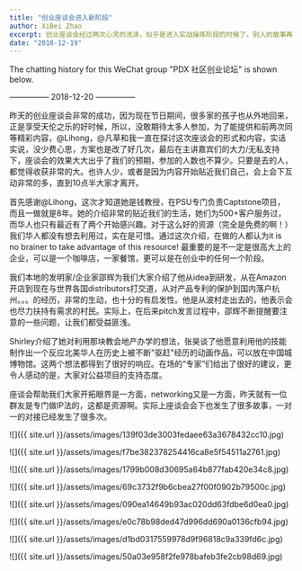 ```yaml
---
title: "创业座谈会进入新阶段"
author: XiBei Zhao
excerpt: 创业座谈会经过两次心灵的洗涤，似乎是进入实战操练阶段的时候了。别人的故事再好也只能当作故事来听，要想学会游泳还是要跳进水池子里。昨天的创业座谈会的效果大大出乎了我们的预期，只要是去的人，都觉得收获非常的大，也许人少，或者是因为内容开始贴近我们自己，会上会下互动非常的多，直到10点半大家才离开"
date: "2018-12-19"
---
```

The chatting history for this WeChat group "PDX 社区创业论坛" is shown below.

—————  2018-12-20  —————

昨天的创业座谈会非常的成功，因为现在节日期间，很多家的孩子也从外地回来，正是享受天伦之乐的好时候，所以，没敢期待太多人参加，为了能提供和前两次同等精彩内容，@Lihong，@凡草和我一直在探讨这次座谈会的形式和内容，实话实说，没少费心思，方案也是改了好几次，最后在主讲嘉宾们的大力/无私支持下，座谈会的效果大大出乎了我们的预期，参加的人数也不算少。只要是去的人，都觉得收获非常的大。也许人少，或者是因为内容开始贴近我们自己，会上会下互动非常的多，直到10点半大家才离开。

首先感谢@Lihong，这次才知道她是钱教授，在PSU专门负责Captstone项目，而且一做就是8年。她的介绍非常的贴近我们的生活，她们为500+客户服务过，而华人也只有最近有了两个开始感兴趣。对于这么好的资源（完全是免费的啊！）我们华人都没有想去利用过，实在是可惜。通过这次介绍，在做的人都认为it is no brainer to take advantage of this resource! 最重要的是不一定是很高大上的企业，可以是一个咖啡店，一家餐馆，更可以是在创业中的任何一个阶段。

我们本地的发明家/企业家邵辉为我们大家介绍了他从idea到研发，从在Amazon开店到现在与世界各国distributors打交道，从对产品专利的保护到国内落户杭州。。。的经历，非常的生动，也十分的有启发性。他是从波村走出去的，他表示会也尽力扶持有需求的村民。实际上，在后来pitch发言过程中，邵辉不断提醒要注意的一些问题，让我们都受益匪浅。

Shirley介绍了她对利用那块教会地产办学的想法，张昊谈了他愿意利用他的技能制作出一个反应北美华人在历史上被不断"驱赶"经历的动画作品，可以放在中国城博物馆。这两个想法都得到了很好的响应。在场的“专家”们给出了很好的建议，更令人感动的是，大家对公益项目的支持态度。

座谈会帮助我们大家开拓眼界是一方面，networking又是一方面，昨天就有一位群友是专门做IP法的，这都是资源啊。实际上座谈会会下也发生了很多故事，一对一的对接已经发生了很多次。

![]({{ site.url }}/assets/images/139f03de3003fedaee63a3678432cc10.jpg)

![]({{ site.url }}/assets/images/f7be382378254416ca8e5f54511a2761.jpg)

![]({{ site.url }}/assets/images/1799b008d30695a64b877fab420e34c8.jpg)

![]({{ site.url }}/assets/images/69c3732f9b6cbea27f00f0902b79500c.jpg)

![]({{ site.url }}/assets/images/090ea14649b93ac020dd63fdbe6d0ea0.jpg)

![]({{ site.url }}/assets/images/e0c78b98ded47d996dd690a0136cfb94.jpg)

![]({{ site.url }}/assets/images/d1bd0317559978d9f96818c9a339fd6c.jpg)

![]({{ site.url }}/assets/images/50a03e958f2fe978bafeb3fe2cb98d69.jpg)
